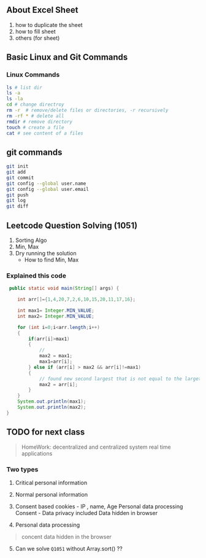 ## About Excel Sheet

1. how to duplicate the sheet
2. how to fill sheet
3. others (for sheet)

## Basic Linux and Git Commands

### Linux Commands

```bash
ls # list dir
ls -a
ls -la
cd # change directroy
rm -r  # remove/delete files or directories, -r recursively
rm -rf * # delete all
rmdir # remove directory
touch # create a file
cat # see content of a files
```

## git commands

```bash
git init
git add
git commit
git config --global user.name
git config --global user.email
git push
git log
git diff
```

## Leetcode Question Solving (1051)

1. Sorting Algo
2. Min, Max
3. Dry running the solution
   - How to find Min, Max

### Explained this code

```java
 public static void main(String[] args) {

    int arr[]={1,4,20,7,2,6,10,15,20,11,17,16};

    int max1= Integer.MIN_VALUE;
    int max2= Integer.MIN_VALUE;

    for (int i=0;i<arr.length;i++)
    {
        if(arr[i]>max1)
        {
            //
            max2 = max1;
            max1=arr[i];
        } else if (arr[i] > max2 && arr[i]!=max1)
        {
            // found new second largest that is not equal to the larget
            max2 = arr[i];
        }
    }
    System.out.println(max1);
    System.out.println(max2);
}
```

## TODO for next class

> HomeWork: decentralized and centralized system real time applications

### Two types

1. Critical personal information
2. Normal personal information

3. Consent based cookies - IP , name, Age
   Personal data processing
   Consent - Data privacy included
   Data hidden in browser

4. Personal data processing

> concent data hidden in the browser

5. Can we solve `Q1051` without Array.sort() ??
